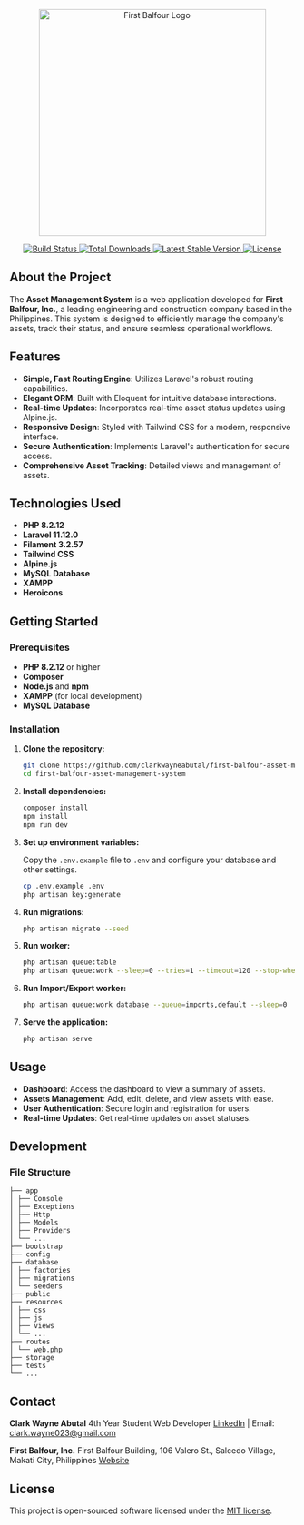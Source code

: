 <p align="center"><a href="https://www.firstbalfour.com" target="_blank"><img src="https://bmm.firstbalfour.com/image/logo.gif" width="400" alt="First Balfour Logo"></a></p>

<p align="center">
  <a href="https://github.com/clarkwayneabutal/first-balfour-asset-management-system/actions">
    <img src="https://github.com/laravel/framework/workflows/tests/badge.svg" alt="Build Status">
  </a>
  <a href="https://packagist.org/packages/laravel/framework">
    <img src="https://img.shields.io/packagist/dt/laravel/framework" alt="Total Downloads">
  </a>
  <a href="https://packagist.org/packages/laravel/framework">
    <img src="https://img.shields.io/packagist/v/laravel/framework" alt="Latest Stable Version">
  </a>
  <a href="https://packagist.org/packages/laravel/framework">
    <img src="https://img.shields.io/packagist/l/laravel/framework" alt="License">
  </a>
</p>

## About the Project

The **Asset Management System** is a web application developed for **First Balfour, Inc.**, a leading engineering and construction company based in the Philippines. This system is designed to efficiently manage the company's assets, track their status, and ensure seamless operational workflows.

## Features

-   **Simple, Fast Routing Engine**: Utilizes Laravel's robust routing capabilities.
-   **Elegant ORM**: Built with Eloquent for intuitive database interactions.
-   **Real-time Updates**: Incorporates real-time asset status updates using Alpine.js.
-   **Responsive Design**: Styled with Tailwind CSS for a modern, responsive interface.
-   **Secure Authentication**: Implements Laravel's authentication for secure access.
-   **Comprehensive Asset Tracking**: Detailed views and management of assets.

## Technologies Used

-   **PHP 8.2.12**
-   **Laravel 11.12.0**
-   **Filament 3.2.57**
-   **Tailwind CSS**
-   **Alpine.js**
-   **MySQL Database**
-   **XAMPP**
-   **Heroicons**

## Getting Started

### Prerequisites

-   **PHP 8.2.12** or higher
-   **Composer**
-   **Node.js** and **npm**
-   **XAMPP** (for local development)
-   **MySQL Database**

### Installation

1. **Clone the repository:**

    ```bash
    git clone https://github.com/clarkwayneabutal/first-balfour-asset-management-system.git
    cd first-balfour-asset-management-system
    ```

2. **Install dependencies:**

    ```bash
    composer install
    npm install
    npm run dev
    ```

3. **Set up environment variables:**

    Copy the `.env.example` file to `.env` and configure your database and other settings.

    ```bash
    cp .env.example .env
    php artisan key:generate
    ```

4. **Run migrations:**

    ```bash
    php artisan migrate --seed
    ```

5. **Run worker:**

    ```bash
    php artisan queue:table
    php artisan queue:work --sleep=0 --tries=1 --timeout=120 --stop-when-empty
    ```

6. **Run Import/Export worker:**

    ```bash
    php artisan queue:work database --queue=imports,default --sleep=0
    ```


7. **Serve the application:**

    ```bash
    php artisan serve
    ```

## Usage

-   **Dashboard**: Access the dashboard to view a summary of assets.
-   **Assets Management**: Add, edit, delete, and view assets with ease.
-   **User Authentication**: Secure login and registration for users.
-   **Real-time Updates**: Get real-time updates on asset statuses.

## Development

### File Structure

```
├── app
│ ├── Console
│ ├── Exceptions
│ ├── Http
│ ├── Models
│ ├── Providers
│ └── ...
├── bootstrap
├── config
├── database
│ ├── factories
│ ├── migrations
│ └── seeders
├── public
├── resources
│ ├── css
│ ├── js
│ ├── views
│ └── ...
├── routes
│ └── web.php
├── storage
├── tests
└── ...
```

## Contact

**Clark Wayne Abutal**
4th Year Student Web Developer
[LinkedIn](https://www.linkedin.com/in/clark-wayne-abutal-1005001aa/) | Email: clark.wayne023@gmail.com

**First Balfour, Inc.**
First Balfour Building, 106 Valero St., Salcedo Village, Makati City, Philippines
[Website](https://www.firstbalfour.com)

## License

This project is open-sourced software licensed under the [MIT license](https://opensource.org/licenses/MIT).
